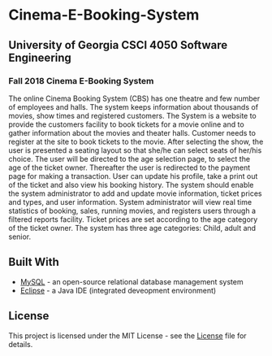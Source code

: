 # Cinema-E-Booking-System
## University of Georgia CSCI 4050 Software Engineering

### Fall 2018 Cinema E-Booking System

The online Cinema Booking System (CBS) has one theatre and few number of employees and halls. The system
keeps information about thousands of movies, show times and registered customers.
The System is a website to provide the customers facility to book tickets for a movie online and to gather
information about the movies and theater halls. Customer needs to register at the site to book tickets to the
movie. After selecting the show, the user is presented a seating layout so that she/he can select seats of her/his
choice. The user will be directed to the age selection page, to select the age of the ticket owner. Thereafter the
user is redirected to the payment page for making a transaction. User can update his profile, take a print out of
the ticket and also view his booking history.
The system should enable the system administrator to add and update movie information, ticket prices and types,
and user information. System administrator will view real time statistics of booking, sales, running movies, and
registers users through a filtered reports facility.
Ticket prices are set according to the age category of the ticket owner. The system has three age categories: Child,
adult and senior.

## Built With
* [MySQL](https://www.mysql.com/) - an open-source relational database management system
* [Eclipse](http://www.eclipse.org/) - a Java IDE (integrated deveopment environment)

## License
This project is licensed under the MIT License - see the [License](LICENSE) file for details.
